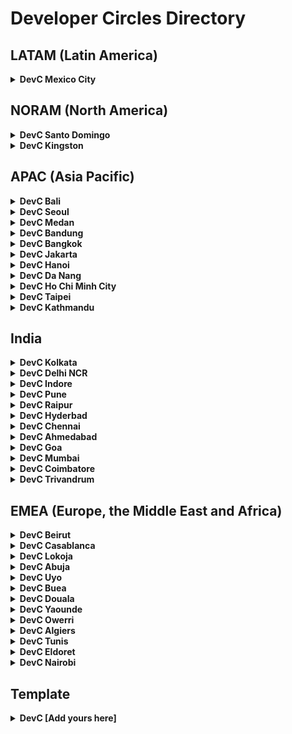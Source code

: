 # Developer Circles Directory

## LATAM (Latin America)

<details>
  <summary>
    <b>DevC Mexico City</b>
  </summary>

  - Lead(s):
    - Adan Figueroa
    - Joshua Pedraza
    - Martin Manriquez
    - Miguel Lopez
    - Rihan Topete
  - Facebook Group: https://www.facebook.com/groups/DevCCiudaddeMexico
  - Github: https://github.com/Facebook-Developers-Circle-CDMX-Retos
</details>

## NORAM (North America)

<details>
  <summary>
    <b>DevC Santo Domingo</b>
  </summary>

  - Lead(s):
    - [Enmanuel Toribio](https://github.com/eatskolnikov)
    - [Giancarlos Castillo](https://github.com/GianCastle)
    - [Harry Vizcaino](https://github.com/harysvizcaino)
    - [Julissa Mateo](https://julissa.tech/)
  - Facebook Group: https://www.facebook.com/groups/628943874499693
</details>

<details>
  <summary>
    <b>DevC Kingston</b>
  </summary>

  - Lead(s):
    - [Nicholas Kee](https://github.com/nkkee)
    - [Jordan Liu](https://github.com/jordanliu)
  - Facebook Group: https://www.facebook.com/groups/devckingston
  - Github: https://github.com/DevC-Kingston
</details>


## APAC (Asia Pacific)

<details>
  <summary>
    <b>DevC Bali</b>
  </summary>

  - Lead(s):
    - [Reza Primasatya](https://github.com/rezaprimasatya)
    - [Teofilus Candra](https://github.com/teofiluscandra)
  - Facebook Group: https://www.facebook.com/groups/DevCBali
  - GitHub: https://github.com/devcbali
</details>

<details>
  <summary>
    <b>DevC Seoul</b>
  </summary>

  - Lead(s):
    - [Yurim Jin](https://github.com/milooy)
    - [Dongwoo Gim](https://github.com/gimdongwoo)
    - [Ian Choi]()
    - [Yeonsoo Jeon]()
  - Facebook Group: https://www.facebook.com/groups/DevCSeoul
  - GitHub: https://github.com/Developer-Circles-Seoul
</details>

<details>
  <summary>
    <b>DevC Medan</b>
  </summary>
  
  - Lead(s):
    - [Sastra Nababan](https://github.com/SastraNababan)
    - [Indra Gunawan](https://github.com/IndraGunawan)
  - Facebook Group: https://www.facebook.com/groups/DevCMedan
  - Github: https://github.com/devc-medan
</details>

<details>
  <summary>
    <b>DevC Bandung</b>
  </summary>

  - Lead(s):
    - [Ahmad Zaky](https://github.com/azaky)
    - Michaela Sandra
  - Facebook Group: https://www.facebook.com/groups/DevCBandung
  - Github: https://github.com/DevCBandung
</details>

<details>
  <summary>
    <b>DevC Bangkok</b>
  </summary>

  - Lead(s):
    - Virot Chiraphadhanakul (Ta)
    - Nattanicha Phatharamalai (Natty)
    - Kan Ouivirach (Kan)
  - Facebook Group: https://www.facebook.com/groups/DevCBangkok
  - Github: https://github.com/devcbkk
</details>

<details>
  <summary>
    <b>DevC Jakarta</b>
  </summary>

  - Lead(s):
    - Anne Regina
    - Luri Darmawan
    - Riza Fahmi
    - Nila Wilda Al Aluf
  - Facebook Group: https://www.facebook.com/groups/DevCJakarta
  - Github: https://github.com/devcjakarta
</details>

<details>
  <summary>
    <b>DevC Hanoi</b>
  </summary>

  - Lead(s):
    - [Le Thanh Hung](https://github.com/hungle90)
  - Facebook Group: https://www.facebook.com/groups/DevCHanoi
  - GitHub: https://github.com/DevCHanoi
</details>

<details>
  <summary>
    <b>DevC Da Nang</b>
  </summary>

  - Lead(s):
    - [Tran Hanh Trang](https://github.com/tranghanhtran)
  - Facebook Group: https://www.facebook.com/groups/devcdanang/
</details>

<details>
  <summary>
    <b>DevC Ho Chi Minh City</b>
  </summary>

  - Lead(s):
    - [Duong The Vinh](https://github.com/leovinh)
  - Facebook Group: https://www.facebook.com/groups/DevCHoChiMinhCity/
</details>

<details>
  <summary>
    <b>DevC Taipei</b>
  </summary>

  - Lead(s):
    - [Kevin Huang](https://github.com/kevinbubu)
    - [Clement Tang](https://github.com/clementtang)
    - [Sean Liu](https://github.com/liushihyen)
  - Facebook Group: https://www.facebook.com/groups/DevCTaipei
  - Github: 
</details>

<details>
  <summary>
    <b>DevC Kathmandu</b>
  </summary>
  
  - Lead(s):
    - [Chandan Thakur](https://github.com/ihackme)
    
  - Facebook Group: https://www.facebook.com/groups/DevCKathmandu/
</details>


## India

<details>
  <summary>
    <b>DevC Kolkata</b>
  </summary>

  - Lead(s):
    - [Sabyasachi Mukhopadhyay](https://github.com/Sabyasachi123276)
  - Facebook Group: https://www.facebook.com/groups/DevCKolkata
  - GitHub: 
</details>

<details>
  <summary>
    <b>DevC Delhi NCR</b>
  </summary>

  - Lead(s):
    - [Saransh Kataria](https://github.com/saranshkataria)
    - [Harshit Juneja](https://github.com/harshitjuneja)
  - Facebook Group: https://www.facebook.com/groups/DevCDelhiNCR
  - GitHub: https://github.com/facebook-developer-circle-delhi
</details>

<details>
  <summary>
    <b>DevC Indore</b>
  </summary>

  - Lead(s):
    - [Mrinal Jain](https://github.com/mrinaljain)
  - Facebook Group: https://www.facebook.com/groups/DevCIndore
  - Github: https://github.com/devcindore
</details>

<details>
  <summary>
    <b>DevC Pune</b>
  </summary>

  - Lead(s):
    - [Sangeeta Gupta](https://github.com/sangeetagupta2068)
    - [Navneet Singh](https://github.com/navneet0693)
  - Facebook Group: https://www.facebook.com/groups/DevCPune
  - Github: https://github.com/devcpune
</details>

<details>
  <summary>
    <b>DevC Raipur</b>
  </summary>

  - Lead(s):
    - [Meghal Agrawal](https://github.com/meghalagrawal)
  - Facebook Group: https://www.facebook.com/groups/DevCRaipur
</details>

<details>
  <summary>
    <b>DevC Hyderbad</b>
  </summary>

  - Lead(s): 
    - [Navya Tatikonda](https://github.com/NavyaTatikonda)
  - Facebook Group: https://www.facebook.com/groups/DevCHyderabad
  - Github: https://github.com/DevCHyderabad
</details>

<details>
  <summary>
    <b>DevC Chennai</b>
  </summary>

  - Lead(s):
    - Srikanth Mohan
  - Facebook Group: https://www.facebook.com/groups/DevCChennai
</details>

<details>
  <summary>
    <b>DevC Ahmedabad</b>
  </summary>

  - Lead(s):
    - Rishabh Agnihotri
  - Facebook Group: https://www.facebook.com/groups/DevCAhmedabad
</details>

<details>
  <summary>
    <b>DevC Goa</b>
  </summary>

  - Lead(s):
    - Jonathan Peréira
  - Facebook Group: https://www.facebook.com/groups/DevCGoa
</details>

<details>
  <summary>
    <b>DevC Mumbai</b>
  </summary>

  - Lead(s):
    - Jatin Malhotra
    - Prerak Gala
  - Facebook Group: https://www.facebook.com/groups/DevCMumbai
</details>

<details>
  <summary>
    <b>DevC Coimbatore</b>
  </summary>

  - Lead(s):
    - [Bharath Raj Kumar](https://github.com/brk9595)
  - Facebook Group: https://www.facebook.com/groups/DevCCoimbatore/
</details>

<details>
  <summary>
    <b>DevC Trivandrum</b>
  </summary>
  
  - Lead(s):
    - [Prashanth Reddy](https://github.com/prashanth726)
  - Facebook Group: https://www.facebook.com/groups/DevCTRV/
</details>

## EMEA (Europe, the Middle East and Africa)

<details>
  <summary>
    <b>DevC Beirut</b>
  </summary>

  - Lead(s):
    - [Salah Awad](https://github.com/salahawad)
    - Sarah Abdallah
  - Facebook Group: https://www.facebook.com/groups/DevCBeirut/
  - GitHub: https://github.com/DevCBeirut
</details>

<details>
  <summary>
    <b>DevC Casablanca</b>
  </summary>
  
  - Lead(s):
    - [Mohammed Aboullite](https://github.com/aboullaite)
  - Facebook Group: https://www.facebook.com/groups/DevC.Casablanca/
</details>

<details>
  <summary>
    <b>DevC Lokoja</b>
  </summary>

  - Lead(s):
    - [Bolaji Ayodeji](https://github.com/BolajiAyodeji)
  - Facebook Group: https://facebook.com/groups/devclokoja/
  - Github: https://github.com/devclokoja
</details>

<details>
  <summary>
    <b>DevC Abuja</b>
  </summary>
  
  - Lead(s):
    - [Hassan Sani](https://github.com/inidaname)
    - [Ahmad Abdulaziz](https://github.com/devamaz)
    - [Nafiu Garba](https://github.com/naslig)
    - [Samuel Stephen](https://github.com/samora4biz)
  - Facebook Group: https://www.facebook.com/groups/devcabuja/
  - GitHub: https://github.com/DevCAbuja
</details>

<details>
  <summary>
    <b>DevC Uyo</b>
  </summary>

  - Lead(s):
    - [Edidiong Asikpo](https://github.com/didicodes)
    - [Ekene Christian](https://github.com/officialchriseo)
  - Facebook Group: https://facebook.com/groups/devcuyo
  - Github: https://github.com/devcuyo
</details>

<details>
  <summary>
    <b>DevC Buea</b>
  </summary>

  - Lead(s):
    - [Tane J. Tangu](https://github.com/tanerochris)
  - Facebook Group: https://www.facebook.com/groups/DevCBuea
  - Github: https://github.com/devcbuea
</details>

<details>
  <summary>
    <b>DevC Douala</b>
  </summary>

  - Lead(s):
    - [Herve Dzeudjouo](https://github.com/dherve19)
  - Facebook Group: https://www.facebook.com/groups/devcdouala/
  - Github: https://github.com/Devc-Douala
</details>

<details>
  <summary>
    <b>DevC Yaounde</b>
  </summary>

  - Lead(s):
    - [Aurelien Xavier](https://github.com/xavier-pay)
    - [Suzy Tresor Tchegnelene](https://github.com/tchegnelenesuzy)
  - Facebook Group: https://www.facebook.com/groups/1216588391854380/
  - Github: https://github.com/devcyaounde
</details>

<details>
  <summary>
    <b>DevC Owerri</b>
  </summary>

  - Lead(s):
    - [Ndubuisi Onyemenam](https://github.com/prondubuisi)
    - [Prosper Opara](https://github.com/kodekage)
  - Facebook Group: https://web.facebook.com/groups/325261998362175/
  - Github: https://github.com/fbdevcowerri
</details>

<details>
  <summary>
    <b>DevC Algiers</b>
  </summary>

  - Lead(s):
    - [Abdelkrim Embarek](https://github.com/karim-embarek)
  - Facebook Group: https://web.facebook.com/groups/DevCAlgiers
  - Github: https://github.com/fb-devc-algiers
</details>

<details>
  <summary>
    <b>DevC Tunis</b>
  </summary>

  - Lead(s):
    - [Faten Ghriss](https://github.com/fatenghriss)
  - Facebook Group: https://www.facebook.com/groups/DevCTunis
  - Github: https://github.com/Facebook-DevC-Tunis
</details>


<details>
  <summary>
    <b>DevC Eldoret</b>
  </summary>

  - Lead(s):
    - [Gertie Sheshe](https://github.com/gertie-sheshe)
    - [Fatma M. Ali](https://github.com/fatmali)
  - Facebook Group: https://www.facebook.com/groups/DevCEldoret
  - Github: https://github.com/DevCEldoret
</details>

<details>
  <summary>
    <b>DevC Nairobi</b>
  </summary>

  - Lead(s):
    - [Eddie Kago](https://github.com/scripttie)
    - Carol Kariuki
  - Facebook Group:https://www.facebook.com/groups/devcnairobi
</details>


## Template

<details>
  <summary>
    <b>DevC [Add yours here]</b>
  </summary>

  - Lead(s):
    - [Full Name](Github Profile Link)
  - Facebook Group: [Link to FB Group]
  - Github: [Link to local DevC GitHub repo (if any)]
</details>
